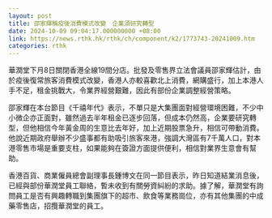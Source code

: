 ```yaml
---
layout: post
title: 邵家輝稱疫後消費模式改變　企業須研究轉型
date: 2024-10-09 09:04:17.000000000 +08:00
link: https://news.rthk.hk/rthk/ch/component/k2/1773743-20241009.htm
categories: rthk
---
```


華潤堂下月8日關閉香港全線19間分店。批發及零售界立法會議員邵家輝估計，由於疫後復常旅客消費模式改變，香港人亦較喜歡北上消費，網購盛行，加上本港人手不足，租金挑戰大，令業界經營艱難，因此有部份企業調整經營策略。

邵家輝在本台節目《千禧年代》表示，不單只是大集團面對經營環境困難，不少中小微企亦正面對，雖然過去半年租金已逐步回落，但成本仍然高，企業要研究轉型，但他相信今年黃金周的生意比去年好，加上近期股票急升，相信可帶動消費。他說近期政府舉辦不少盛事都有助吸引旅客來港，強調大灣區有7千萬人口，對本港零售市場是重要支柱，如果能夠在簽證方面提供便利，相信對業界生意會有幫助。

香港百貨、商業僱員總會副理事長鍾博文在同一節目表示，昨日知道結業消息後，已經與部份華潤堂員工聯絡，暫未收到有關勞資糾紛的求助。據了解，華潤堂有詢問員工是否有興趣轉職到集團旗下的超市、飲食等業務崗位，亦有其他集團的中成藥零售店，招攬華潤堂的員工。
